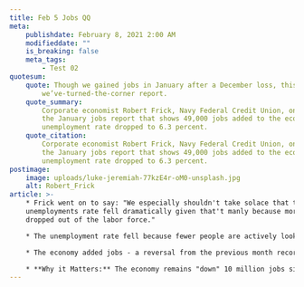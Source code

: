 ```yaml
---
title: Feb 5 Jobs QQ
meta:
    publishdate: February 8, 2021 2:00 AM
    modifieddate: ""
    is_breaking: false
    meta_tags:
        - Test 02
quotesum:
    quote: Though we gained jobs in January after a December loss, this is not a
        we’ve-turned-the-corner report.
    quote_summary:
        Corporate economist Robert Frick, Navy Federal Credit Union, on
        the January jobs report that shows 49,000 jobs added to the economy; the
        unemployment rate dropped to 6.3 percent.
    quote_citation:
        Corporate economist Robert Frick, Navy Federal Credit Union, on
        the January jobs report that shows 49,000 jobs added to the economy; the
        unemployment rate dropped to 6.3 percent.
postimage:
    image: uploads/luke-jeremiah-77kzE4r-oM0-unsplash.jpg
    alt: Robert_Frick
article: >-
    * Frick went on to say: "We especially shouldn't take solace that the
    unemployments rate fell dramatically given that't manly because more Americans
    dropped out of the labor force."

    * The unemployment rate fell because fewer people are actively looking for a job - a small labor force is not an indication of a healthy job market. Ideally, a "healthy" labor market has high labor market participation and a lower unemployment rate because people have jobs. 

    * The economy added jobs - a reversal from the previous month recording job losses. 

    * **Why it Matters:** The economy remains "down" 10 million jobs since March/April last year when America effectively "shut down" to stop the spread of the coronavirys. Questions remains about how best to recover these jobs (economic stimulus? a changing economy?) and how that impacts the health of the U.S. economy overall.
---
```

